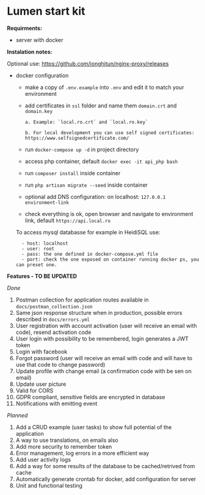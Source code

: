 # Lumen start kit #

**Requirments:**

- server with docker

**Instalation notes:**

Optional use: https://github.com/ionghitun/nginx-proxy/releases

- docker configuration
    - make a copy of `.env.example` into `.env` and edit it to match your environment
    - add certificates in `ssl` folder and name them `domain.crt` and `domain.key`
      
          a. Example: `local.ro.crt` and `local.ro.key`
          
          b. For local development you can use self signed certificates:
          https://www.selfsignedcertificate.com/
          
    - run `docker-compose up -d` in project directory
    - access php container, default `docker exec -it api_php bash`
    - run `composer install` inside container
    - run `php artisan migrate --seed` inside container
    - optional add DNS configuration: on localhost: `127.0.0.1 environment-link`
    - check everything is ok, open browser and navigate to environment link, default `https://api.local.ro`
    
    To access mysql databasse for example in HeidiSQL use:
    
        - host: localhost
        - user: root
        - pass: the one defined in docker-compose.yml file
        - port: check the one exposed on container running docker ps, you can preset one.

**Features - TO BE UPDATED**

*Done*
1. Postman collection for application routes available in `docs/postman_collection.json`
2. Same json response structure when in production, possible errors described in `docs/errors.yml`
3. User registration with account activation (user will receive an email with code), resend activation code
4. User login with possibility to be remembered, login generates a JWT token
5. Login with facebook
6. Forgot password (user will receive an email with code and will have to use that code to change password)
7. Update profile with change email (a confirmation code with be sen on email)
8. Update user picture
9. Valid for CORS
10. GDPR compliant, sensitive fields are encrypted in database
11. Notifications with emitting event

*Planned*
1. Add a CRUD example (user tasks) to show full potential of the application
2. A way to use translations, on emails also
3. Add more security to remember token
4. Error management, log errors in a more efficient way
5. Add user activity logs
6. Add a way for some results of the database to be cached/retrived from cache
7. Automatically generate crontab for docker, add configuration for server
8. Unit and functional testing
